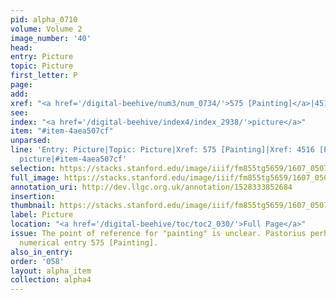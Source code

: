 ```yaml
---
pid: alpha_0710
volume: Volume 2
image_number: '40'
head:
entry: Picture
topic: Picture
first_letter: P
page:
add:
xref: "<a href='/digital-beehive/num3/num_0734/'>575 [Painting]</a>|4516 [PAGE_MISSING]"
see:
index: "<a href='/digital-beehive/index4/index_2938/'>picture</a>"
item: "#item-4aea507cf"
unparsed:
line: 'Entry: Picture|Topic: Picture|Xref: 575 [Painting]|Xref: 4516 [PAGE_MISSING]|Index:
  picture|#item-4aea507cf'
selection: https://stacks.stanford.edu/image/iiif/fm855tg5659/1607_0507/794,2968,2960,470/full/0/default.jpg
full_image: https://stacks.stanford.edu/image/iiif/fm855tg5659/1607_0507/full/full/0/default.jpg
annotation_uri: http://dev.llgc.org.uk/annotation/1528333852684
insertion:
thumbnail: https://stacks.stanford.edu/image/iiif/fm855tg5659/1607_0507/794,2968,600,180/250,/0/default.jpg
label: Picture
location: "<a href='/digital-beehive/toc/toc2_030/'>Full Page</a>"
issue: The point of reference for "painting" is unclear. Pastorius perhaps intends
  numerical entry 575 [Painting].
also_in_entry:
order: '058'
layout: alpha_item
collection: alpha4
---
```

